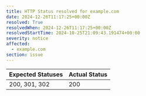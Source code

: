 ```yaml
---
title: HTTP Status resolved for example.com
date: 2024-12-26T11:17:25+00:00Z
resolved: True
resolvedWhen: 2024-12-26T11:17:25+00:00Z
resolvedStartTime: 2024-10-25T21:09:43.191474+00:00
severity: notice
affected:
  - example.com
section: issue
---
```


| Expected Statuses | Actual Status  |
|-------------------|----------------|
| 200, 301, 302 | 200 |

